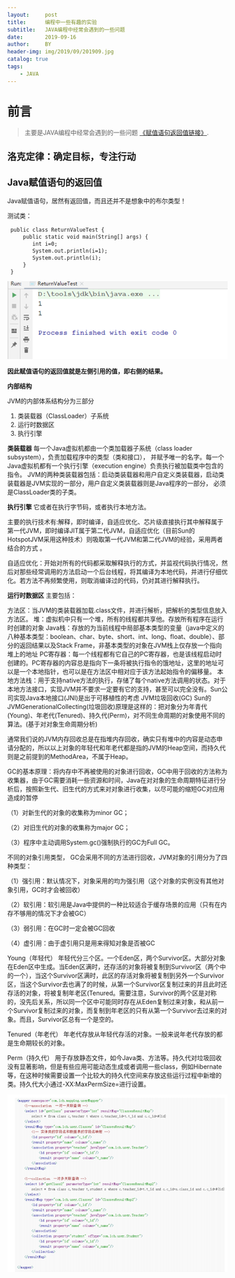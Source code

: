 ```yaml
---
layout:     post
title:      编程中一些有趣的实验
subtitle:   JAVA编程中经常会遇到的一些问题
date:       2019-09-16
author:     BY
header-img: img/2019/09/201909.jpg
catalog: true
tags:
    - JAVA
---
```

# 前言

>主要是JAVA编程中经常会遇到的一些问题
[《赋值语句返回值链接》](https://blog.csdn.net/w605283073/article/details/85219022).

## 洛克定律：确定目标，专注行动



## Java赋值语句的返回值

Java赋值语句，居然有返回值，而且还并不是想象中的布尔类型！

测试类：

     public class ReturnValueTest {
         public static void main(String[] args) {
            int i=0;
            System.out.println(i=1);
            System.out.println(i);
         }
     }
     
     
![图1](/img/2019/09/16/00.png)

**因此赋值语句的返回值就是左侧引用的值，即右侧的结果。**

**内部结构**

JVM的内部体系结构分为三部分

1. 类装载器（ClassLoader）子系统
2. 运行时数据区
3. 执行引擎


**类装载器**
每一个Java虚拟机都由一个类加载器子系统（class loader subsystem），负责加载程序中的类型（类和接口），
并赋予唯一的名字。每一个Java虚拟机都有一个执行引擎（execution engine）负责执行被加载类中包含的指令。
JVM的两种类装载器包括：启动类装载器和用户自定义类装载器，启动类装载器是JVM实现的一部分，用户自定义类装载器则是Java程序的一部分，
必须是ClassLoader类的子类。

**执行引擎**
它或者在执行字节码，或者执行本地方法。

主要的执行技术有:解释，即时编译，自适应优化、芯片级直接执行其中解释属于第一代JVM，即时编译JIT属于第二代JVM，自适应优化（目前Sun的HotspotJVM采用这种技术）则吸取第一代JVM和第二代JVM的经验，采用两者结合的方式 。

自适应优化：开始对所有的代码都采取解释执行的方式，并监视代码执行情况，然后对那些经常调用的方法启动一个后台线程，将其编译为本地代码，并进行仔细优化。若方法不再频繁使用，则取消编译过的代码，仍对其进行解释执行。

**运行时数据区**
主要包括：

方法区：当JVM的类装载器加载.class文件，并进行解析，把解析的类型信息放入方法区。
堆：虚拟机中只有一个堆，所有的线程都共享他。存放所有程序在运行时创建的对象
Java栈：存放的为当前线程中局部基本类型的变量（java中定义的八种基本类型：boolean、char、byte、short、int、long、float、double）、部分的返回结果以及Stack Frame，非基本类型的对象在JVM栈上仅存放一个指向堆上的地址
PC寄存器：每一个线程都有它自己的PC寄存器，也是该线程启动时创建的。PC寄存器的内容总是指向下一条将被执行指令的饿地址，这里的地址可以是一个本地指针，也可以是在方法区中相对应于该方法起始指令的偏移量。
本地方法栈：用于支持native方法的执行，存储了每个native方法调用的状态。对于本地方法接口，实现JVM并不要求一定要有它的支持，甚至可以完全没有。Sun公司实现Java本地接口(JNI)是出于可移植性的考虑
JVM垃圾回收(GC)
Sun的JVMGenerationalCollecting(垃圾回收)原理是这样的：把对象分为年青代(Young)、年老代(Tenured)、持久代(Perm)，对不同生命周期的对象使用不同的算法。(基于对对象生命周期分析)

通常我们说的JVM内存回收总是在指堆内存回收，确实只有堆中的内容是动态申请分配的，所以以上对象的年轻代和年老代都是指的JVM的Heap空间，而持久代则是之前提到的MethodArea，不属于Heap。

GC的基本原理：将内存中不再被使用的对象进行回收，GC中用于回收的方法称为收集器，由于GC需要消耗一些资源和时间，Java在对对象的生命周期特征进行分析后，按照新生代、旧生代的方式来对对象进行收集，以尽可能的缩短GC对应用造成的暂停

（1）对新生代的对象的收集称为minor GC；

（2）对旧生代的对象的收集称为major GC；

（3）程序中主动调用System.gc()强制执行的GC为Full GC。

不同的对象引用类型， GC会采用不同的方法进行回收，JVM对象的引用分为了四种类型：

（1）强引用：默认情况下，对象采用的均为强引用（这个对象的实例没有其他对象引用，GC时才会被回收）

（2）软引用：软引用是Java中提供的一种比较适合于缓存场景的应用（只有在内存不够用的情况下才会被GC）

（3）弱引用：在GC时一定会被GC回收

（4）虚引用：由于虚引用只是用来得知对象是否被GC

Young（年轻代） 
年轻代分三个区。一个Eden区，两个Survivor区。大部分对象在Eden区中生成。当Eden区满时，还存活的对象将被复制到Survivor区（两个中的一个），当这个Survivor区满时，此区的存活对象将被复制到另外一个Survivor区，当这个Survivor去也满了的时候，从第一个Survivor区复制过来的并且此时还存活的对象，将被复制年老区(Tenured。需要注意，Survivor的两个区是对称的，没先后关系，所以同一个区中可能同时存在从Eden复制过来对象，和从前一个Survivor复制过来的对象，而复制到年老区的只有从第一个Survivor去过来的对象。而且，Survivor区总有一个是空的。

Tenured（年老代） 
年老代存放从年轻代存活的对象。一般来说年老代存放的都是生命期较长的对象。

Perm（持久代） 
用于存放静态文件，如今Java类、方法等。持久代对垃圾回收没有显著影响，但是有些应用可能动态生成或者调用一些class，例如Hibernate等，在这种时候需要设置一个比较大的持久代空间来存放这些运行过程中新增的类。持久代大小通过-XX:MaxPermSize=进行设置。 



![图9](/img/2019/03/07/09.png)



